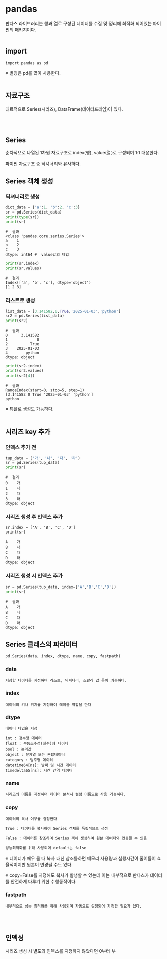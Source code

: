 # pandas
판다스 라이브러리는 행과 열로 구성된 데이터를 수집 및 정리에 최적화 되어있는 파이썬의 패키지이다. 
<br><br>
## import
```
import pandas as pd
```
※ 별칭은 pd를 많이 사용한다. 
<br><br>

## 자료구조 

대료적으로 Series(시리즈), DataFrame(데이터프레임)이 있다. 

<br><br>

## Series

순차적으로 나열된 1차원 자료구조로 index(행), value(열)로 구성되며 1:1 대응한다.

파이썬 자료구조 중 딕셔너리와 유사하다.

## Series 객체 생성


### 딕셔너리로 생성
``` python 
dict_data = {'a':1, 'b':2, 'c':3}
sr = pd.Series(dict_data)
print(type(sr))
print(sr)
```

```
#  결과 
<class 'pandas.core.series.Series'>
a    1
b    2
c    3
dtype: int64 #  value값의 타입 
```
``` python 
print(sr.index)
print(sr.values)
```
```
#  결과
Index(['a', 'b', 'c'], dtype='object')
[1 2 3]
```


### 리스트로 생성

``` python 
list_data = [3.141582,0,True,'2025-01-03','python']
sr2 = pd.Series(list_data)
print(sr2)
```
```
#  결과
0      3.141582
1             0
2          True
3    2025-01-03
4        python
dtype: object
```
``` python
print(sr2.index)
print(sr2.values)
print(sr2[4])
```
```
#  결과 
RangeIndex(start=0, stop=5, step=1)
[3.141582 0 True '2025-01-03' 'python']
python
```
※ 튜플로 생성도 가능하다.
<br><br>

## 시리즈 key 추가

### 인덱스 추가 전 
``` python 
tup_data = ('가', '나', '다', '라')
sr = pd.Series(tup_data)
print(sr)
```
```
#  결과 
0    가
1    나
2    다
3    라
dtype: object
```

### 시리즈 생성 후 인덱스 추가 
```
sr.index = ['A', 'B', 'C', 'D']
print(sr)
```

```
A    가
B    나
C    다
D    라
dtype: object
```

### 시리즈 생성 시 인덱스 추가 

``` python 
sr = pd.Series(tup_data, index=['A','B','C','D'])
print(sr)
```

```
#  결과 
A    가
B    나
C    다
D    라
dtype: object
```


## Series 클래스의 파라미터 
``` python
pd.Series(data, index, dtype, name, copy, fastpath)
```
### data 
```
저장할 데이터를 지정하며 리스트, 딕셔너리, 스칼라 값 등이 가능하다. 
```

### index
```
데이터의 키나 위치를 지정하여 레이블 역할을 한다
```

### dtype
```
데이터 타입을 지정

int : 정수형 데이터
float : 부동소수점(실수)형 데이터 
bool : 논리값
object : 문자열 또는 혼합데이터
category : 범주형 데이터
datetime64[ns]: 날짜 및 시간 데이터
timedelta65[ns]: 시간 간격 데이터 
```

### name
```
시리즈의 이름을 지정하며 데이터 분석시 컬럼 이름으로 사용 가능하다.
```

### copy
```
데이터의 복사 여부를 결정한다

True : 데이터를 복사하여 Series 객체를 독립적으로 생성

False : 데이터를 참조하여 Series 객체 생성하여 원본 데이터와 연동될 수 있음

성능최적화를 위해 사용되며 default는 false
```

※ 데이터가 매우 클 때 복사 대신 참조를하면 메모리 사용량과 실행시간이 줄어들어 효율적이지만 원본이 변경될 수도 있다. 

※ copy=False를 지정해도 복사가 발생할 수 있는데 이는 내부적으로 판다스가 데이터를 안전하게 다루기 위한 수행동작이다.

### fastpath
```
내부적으로 성능 최적화를 위해 사용되며 자동으로 설정되어 지정할 필요가 없다. 
```

<br><br>

## 인덱싱

시리즈 생성 시 별도의 인덱스를 지정하지 않았다면 0부터 부